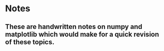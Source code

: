 # Notes

## These are handwritten notes on numpy and matplotlib which would make for a quick revision of these topics.
